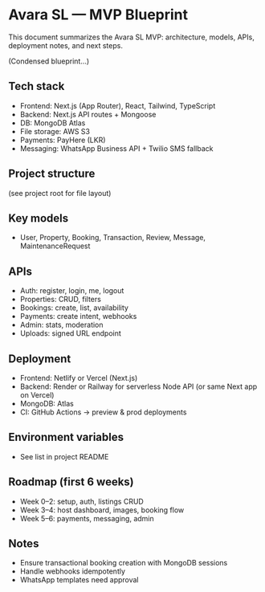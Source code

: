 # Avara SL — MVP Blueprint

This document summarizes the Avara SL MVP: architecture, models, APIs, deployment notes, and next steps.

(Condensed blueprint...) 

## Tech stack
- Frontend: Next.js (App Router), React, Tailwind, TypeScript
- Backend: Next.js API routes + Mongoose
- DB: MongoDB Atlas
- File storage: AWS S3
- Payments: PayHere (LKR)
- Messaging: WhatsApp Business API + Twilio SMS fallback

## Project structure
(see project root for file layout)

## Key models
- User, Property, Booking, Transaction, Review, Message, MaintenanceRequest

## APIs
- Auth: register, login, me, logout
- Properties: CRUD, filters
- Bookings: create, list, availability
- Payments: create intent, webhooks
- Admin: stats, moderation
- Uploads: signed URL endpoint

## Deployment
- Frontend: Netlify or Vercel (Next.js)
- Backend: Render or Railway for serverless Node API (or same Next app on Vercel)
- MongoDB: Atlas
- CI: GitHub Actions → preview & prod deployments

## Environment variables
- See list in project README

## Roadmap (first 6 weeks)
- Week 0–2: setup, auth, listings CRUD
- Week 3–4: host dashboard, images, booking flow
- Week 5–6: payments, messaging, admin

## Notes
- Ensure transactional booking creation with MongoDB sessions
- Handle webhooks idempotently
- WhatsApp templates need approval

